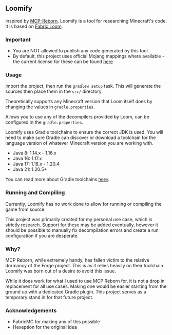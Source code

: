 ## Loomify
Inspired by [MCP-Reborn](https://github.com/Hexeption/MCP-Reborn/), Loomify is a tool for researching Minecraft's code. It is based on [Fabric Loom](https://github.com/FabricMC/fabric-loom).

### Important
- You are NOT allowed to publish any code generated by this tool
- By default, this project uses official Mojang mappings where available - the current license for these can be found [here](https://gist.githubusercontent.com/Dinnerbone/07b20a9f02e50a569217df6449cc1185/raw/fa723cc206ab99767aef437ba462ab0d8ec940b6/gistfile1.txt)

### Usage
Import the project, then run the `gradlew setup` task. This will generate the sources then place them in the `src/` directory.

Theoretically supports any Minecraft version that Loom itself does by changing the values in `gradle.properties`.

Allows you to use any of the decompilers provided by Loom, can be configured in the `gradle.properties`.

Loomify uses Gradle toolchains to ensure the correct JDK is used. You will need to make sure Gradle can discover or download a toolchain for the language version of whatever Minecraft version you are working with.

- Java 8: 1.14.x - 1.16.x
- Java 16: 1.17.x
- Java 17: 1.18.x - 1.20.4
- Java 21: 1.20.5+

You can read more about Gradle toolchains [here](https://docs.gradle.org/current/userguide/toolchains.html).

### Running and Compiling
Currently, Loomify has no work done to allow for running or compiling the game from source. 

This project was primarily created for my personal use case, which is strictly research. Support for these may be added eventually, however it should be possible to manually fix decompilation errors and create a run configuration if you are desperate.

### Why?
MCP Reborn, while extremely handy, has fallen victim to the relative dormancy of the Forge project. This is as it relies heavily on their toolchain. Loomify was born out of a desire to avoid this issue. 

While it does work for what I used to use MCP Reborn for, it is not a drop in replacement for all use cases. Making one would be easier starting from the ground up with a dedicated Gradle plugin. This project serves as a temporary stand in for that future project.

### Acknowledgements
- FabricMC for making any of this possible
- Hexeption for the original idea